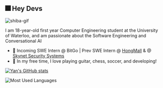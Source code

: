 ## 🎆 Hey Devs 

![shiba-gif](https://gist.githubusercontent.com/Chuncheonian/0b458eb00f72d648e65d69ab08ca16b8/raw/91dfc8ec23b03cae760d6635d397aaf879f51c16/shiba.gif)

I am 18-year-old first year Computer Engineering student at the University of Waterloo, and am passionate about the Software Engineering and Conversational AI 
  * 💼 Incoming SWE Intern @ BitGo | Prev SWE Intern @ [HongMall](https://www.hongmall.com/index.php/en/home-english-2/) & @ [Skynet Security Systems](https://www.skynetsystems.ca)  
  * 🌱 In my free time, I love playing guitar, chess, soccer, and developing! 

[![Yan's GitHub stats](https://github-readme-stats.vercel.app/api?username=yanxue06&hide=issues&theme=tokyonight)](https://github.com/anuraghazra/github-readme-stats)

![Most Used Languages](https://github-readme-stats.vercel.app/api/top-langs/?username=yanxue06&hide=c,jupyter%20notebook&layout=compact&theme=dark)

